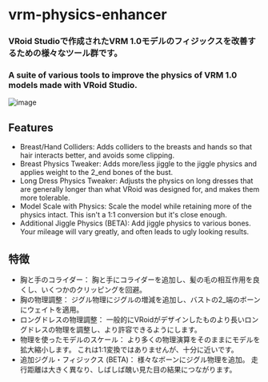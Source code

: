 # vrm-physics-enhancer

### VRoid Studioで作成されたVRM 1.0モデルのフィジックスを改善するための様々なツール群です。

### A suite of various tools to improve the physics of VRM 1.0 models made with VRoid Studio.

![image](https://github.com/user-attachments/assets/1fa961bb-986f-4a5a-9bfe-f4adaf80426b)

## Features
- Breast/Hand Colliders: Adds colliders to the breasts and hands so that hair interacts better, and avoids some clipping.
- Breast Physics Tweaker: Adds more/less jiggle to the jiggle physics and applies weight to the 2_end bones of the bust.
- Long Dress Physics Tweaker: Adjusts the physics on long dresses that are generally longer than what VRoid was designed for, and makes them more tolerable.
- Model Scale with Physics: Scale the model while retaining more of the physics intact. This isn't a 1:1 conversion but it's close enough.
- Additional Jiggle Physics (BETA): Add jiggle physics to various bones. Your mileage will vary greatly, and often leads to ugly looking results.

## 特徴
- 胸と手のコライダー： 胸と手にコライダーを追加し、髪の毛の相互作用を良くし、いくつかのクリッピングを回避。
- 胸の物理調整： ジグル物理にジグルの増減を追加し、バストの2_端のボーンにウェイトを適用。
- ロングドレスの物理調整： 一般的にVRoidがデザインしたものより長いロングドレスの物理を調整し、より許容できるようにします。
- 物理を使ったモデルのスケール： より多くの物理演算をそのままにモデルを拡大縮小します。 これは1:1変換ではありませんが、十分に近いです。
- 追加ジグル・フィジックス (BETA)： 様々なボーンにジグル物理を追加。 走行距離は大きく異なり、しばしば醜い見た目の結果につながります。
